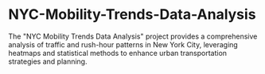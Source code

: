 # NYC-Mobility-Trends-Data-Analysis
The "NYC Mobility Trends Data Analysis" project provides a comprehensive analysis of traffic and rush-hour patterns in New York City, leveraging heatmaps and statistical methods to enhance urban transportation strategies and planning.
